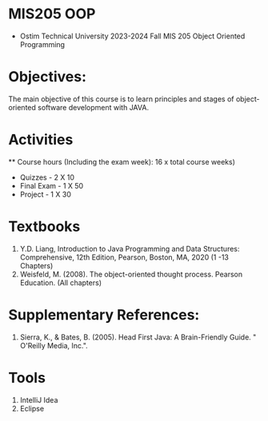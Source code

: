# MIS205 OOP
* Ostim Technical University 2023-2024 Fall MIS 205 Object Oriented Programming
# Objectives:
The main objective of this course is to learn principles and stages of object-oriented software development with JAVA.

# Activities
** Course hours (Including the exam week): 16 x total course weeks)
- Quizzes - 2 X 10
- Final Exam - 1 X 50
- Project - 1 X 30

# Textbooks
1. Y.D. Liang, Introduction to Java Programming and Data Structures: Comprehensive, 12th Edition, 
Pearson, Boston, MA, 2020 (1 -13 Chapters)
2. Weisfeld, M. (2008). The object-oriented thought process. Pearson Education. (All chapters)
# Supplementary References:
1. Sierra, K., & Bates, B. (2005). Head First Java: A Brain-Friendly Guide. " O'Reilly Media, Inc.".

# Tools
1. IntelliJ Idea
2. Eclipse
